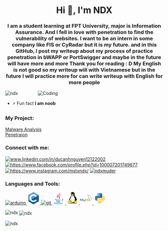 <h1 align="center">Hi 👋, I'm NDX</h1>
<h3 align="center">I am a student learning at FPT University, major is Information Assurance. And I fell in love with penetration to find the vulnerability of websites. I want to be an intern in some company like FIS or CyRadar but it is my future. and in this GitHub, I post my writeup about my process of practice penetration in bWAPP or PortSwigger and maybe in the future will have more and more Thank you for reading : D My English is not good so my writeup will with Vietnamese but in the future I will practice more for can write writeup with English for more people</h3>
<img align="right" alt="Coding" width="400" src="https://media3.giphy.com/media/v1.Y2lkPTc5MGI3NjExZnNpbWJpMmoyaXMyOWp6aDUwZGV0ZHo1NmxqaXhodWF3a3dmZnkzMiZlcD12MV9pbnRlcm5hbF9naWZfYnlfaWQmY3Q9Zw/Cfiid6I8YDKqrCxAaY/giphy.gif">
<p align="left"> <img src="https://komarev.com/ghpvc/?username=ndx&label=Profile%20views&color=0e75b6&style=flat" alt="ndx" /> </p>

- ⚡ Fun fact **I am noob**

<h3 align="left">My Project:</h3>
<p align="left">
<a href="https://github.com/MSTNDX/MSTNDX/tree/Malware-Analysis">Malware Analysis</a>
      <br>
<a href="https://github.com/MSTNDX/MSTNDX/tree/Penetration">Penetraion</a>
</p>

<h3 align="left">Connect with me:</h3>
<p align="left">
<a href="https://linkedin.com/in/www.linkedin.com/in/ducanhnguyen12122002" target="blank"><img align="center" src="https://raw.githubusercontent.com/rahuldkjain/github-profile-readme-generator/master/src/images/icons/Social/linked-in-alt.svg" alt="www.linkedin.com/in/ducanhnguyen12122002" height="30" width="40" /></a>
<a href="https://fb.com/https://www.facebook.com/profile.php?id=100007201749677" target="blank"><img align="center" src="https://raw.githubusercontent.com/rahuldkjain/github-profile-readme-generator/master/src/images/icons/Social/facebook.svg" alt="https://www.facebook.com/profile.php?id=100007201749677" height="30" width="40" /></a>
<a href="https://instagram.com/https://www.instagram.com/mstxndx/" target="blank"><img align="center" src="https://raw.githubusercontent.com/rahuldkjain/github-profile-readme-generator/master/src/images/icons/Social/instagram.svg" alt="https://www.instagram.com/mstxndx/" height="30" width="40" /></a>
<a href="https://discord.gg/ndxmuder" target="blank"><img align="center" src="https://raw.githubusercontent.com/rahuldkjain/github-profile-readme-generator/master/src/images/icons/Social/discord.svg" alt="ndxmuder" height="30" width="40" /></a>
</p>

<h3 align="left">Languages and Tools:</h3>
<p align="left"> <a href="https://www.arduino.cc/" target="_blank" rel="noreferrer"> <img src="https://cdn.worldvectorlogo.com/logos/arduino-1.svg" alt="arduino" width="40" height="40"/> </a> <a href="https://www.cprogramming.com/" target="_blank" rel="noreferrer"> <img src="https://raw.githubusercontent.com/devicons/devicon/master/icons/c/c-original.svg" alt="c" width="40" height="40"/> </a> <a href="https://git-scm.com/" target="_blank" rel="noreferrer"> <img src="https://www.vectorlogo.zone/logos/git-scm/git-scm-icon.svg" alt="git" width="40" height="40"/> </a> <a href="https://www.java.com" target="_blank" rel="noreferrer"> <img src="https://raw.githubusercontent.com/devicons/devicon/master/icons/java/java-original.svg" alt="java" width="40" height="40"/> </a> <a href="https://www.linux.org/" target="_blank" rel="noreferrer"> <img src="https://raw.githubusercontent.com/devicons/devicon/master/icons/linux/linux-original.svg" alt="linux" width="40" height="40"/> </a> <a href="https://www.mysql.com/" target="_blank" rel="noreferrer"> <img src="https://raw.githubusercontent.com/devicons/devicon/master/icons/mysql/mysql-original-wordmark.svg" alt="mysql" width="40" height="40"/> </a> <a href="https://www.python.org" target="_blank" rel="noreferrer"> <img src="https://raw.githubusercontent.com/devicons/devicon/master/icons/python/python-original.svg" alt="python" width="40" height="40"/> </a> </p>

<p><img align="left" src="https://github-readme-stats.vercel.app/api/top-langs?username=ndx&show_icons=true&locale=en&layout=compact" alt="ndx" /></p>

<p>&nbsp;<img align="center" src="https://github-readme-stats.vercel.app/api?username=ndx&show_icons=true&locale=en" alt="ndx" /></p>

<p><img align="center" src="https://github-readme-streak-stats.herokuapp.com/?user=ndx&" alt="ndx" /></p>


